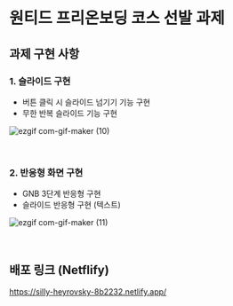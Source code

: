 # 원티드 프리온보딩 코스 선발 과제
## 과제 구현 사항
### 1. 슬라이드 구현
- 버튼 클릭 시 슬라이드 넘기기 기능 구현
- 무한 반복 슬라이드 기능 구현

![ezgif com-gif-maker (10)](https://user-images.githubusercontent.com/67543454/149946206-b242d181-35ce-4504-836c-d6d8fcc3f407.gif)


<br>


### 2. 반응형 화면 구현
- GNB 3단계 반응형 구현
- 슬라이드 반응형 구현 (텍스트)

![ezgif com-gif-maker (11)](https://user-images.githubusercontent.com/67543454/149946192-08e9d102-9ae3-457a-859e-8eac4c3da212.gif)


<br>

## 배포 링크 (Netflify)
https://silly-heyrovsky-8b2232.netlify.app/
